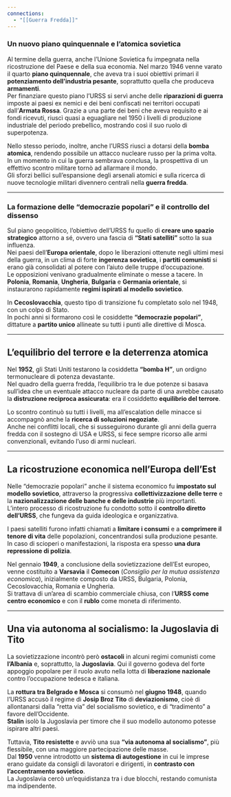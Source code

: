 ```yaml
---
connections:
  - "[[Guerra Fredda]]"
---
```


### Un nuovo piano quinquennale e l’atomica sovietica

Al termine della guerra, anche l’Unione Sovietica fu impegnata nella ricostruzione del Paese e della sua economia. Nel marzo 1946 venne varato il quarto **piano quinquennale**, che aveva tra i suoi obiettivi primari il **potenziamento dell’industria pesante**, soprattutto quella che produceva **armamenti**.  
Per finanziare questo piano l’URSS si servì anche delle **riparazioni di guerra** imposte ai paesi ex nemici e dei beni confiscati nei territori occupati dall’**Armata Rossa**. Grazie a una parte dei beni che aveva requisito e ai fondi ricevuti, riuscì quasi a eguagliare nel 1950 i livelli di produzione industriale del periodo prebellico, mostrando così il suo ruolo di superpotenza.

Nello stesso periodo, inoltre, anche l’URSS riuscì a dotarsi della **bomba atomica**, rendendo possibile un attacco nucleare russo per la prima volta.  
In un momento in cui la guerra sembrava conclusa, la prospettiva di un effettivo scontro militare tornò ad allarmare il mondo.  
Gli sforzi bellici sull’espansione degli arsenali atomici e sulla ricerca di nuove tecnologie militari divennero centrali nella **guerra fredda**.

---

### La formazione delle “democrazie popolari” e il controllo del dissenso

Sul piano geopolitico, l’obiettivo dell’URSS fu quello di **creare uno spazio strategico** attorno a sé, ovvero una fascia di **“Stati satelliti”** sotto la sua influenza.  
Nei paesi dell’**Europa orientale**, dopo le liberazioni ottenute negli ultimi mesi della guerra, in un clima di forte **ingerenza sovietica**, i **partiti comunisti** si erano già consolidati al potere con l’aiuto delle truppe d’occupazione.  
Le opposizioni venivano gradualmente eliminate o messe a tacere. In **Polonia**, **Romania**, **Ungheria**, **Bulgaria** e **Germania orientale**, si instaurarono rapidamente **regimi ispirati al modello sovietico**.

In **Cecoslovacchia**, questo tipo di transizione fu completato solo nel 1948, con un colpo di Stato.  
In pochi anni si formarono così le cosiddette **“democrazie popolari”**, dittature a **partito unico** allineate su tutti i punti alle direttive di Mosca.

---

## L’equilibrio del terrore e la deterrenza atomica

Nel **1952**, gli Stati Uniti testarono la cosiddetta **“bomba H”**, un ordigno termonucleare di potenza devastante.  
Nel quadro della guerra fredda, l’equilibrio tra le due potenze si basava sull’idea che un eventuale attacco nucleare da parte di una avrebbe causato la **distruzione reciproca assicurata**: era il cosiddetto **equilibrio del terrore**.

Lo scontro continuò su tutti i livelli, ma all’escalation delle minacce si accompagnò anche la **ricerca di soluzioni negoziate**.  
Anche nei conflitti locali, che si susseguirono durante gli anni della guerra fredda con il sostegno di USA e URSS, si fece sempre ricorso alle armi convenzionali, evitando l’uso di armi nucleari.

---

## La ricostruzione economica nell’Europa dell’Est

Nelle “democrazie popolari” anche il sistema economico fu **impostato sul modello sovietico**, attraverso la progressiva **collettivizzazione delle terre** e la **nazionalizzazione delle banche e delle industrie** più importanti.  
L’intero processo di ricostruzione fu condotto sotto il **controllo diretto dell’URSS**, che fungeva da guida ideologica e organizzativa.

I paesi satelliti furono infatti chiamati a **limitare i consumi** e a **comprimere il tenore di vita** delle popolazioni, concentrandosi sulla produzione pesante.  
In caso di scioperi o manifestazioni, la risposta era spesso **una dura repressione di polizia**.

Nel gennaio **1949**, a conclusione della sovietizzazione dell’Est europeo, venne costituito a **Varsavia** il **Comecon** (_Consiglio per la mutua assistenza economica_), inizialmente composto da URSS, Bulgaria, Polonia, Cecoslovacchia, Romania e Ungheria.  
Si trattava di un’area di scambio commerciale chiusa, con l’**URSS come centro economico** e con il **rublo** come moneta di riferimento.

---

## Una via autonoma al socialismo: la Jugoslavia di Tito

La sovietizzazione incontrò però **ostacoli** in alcuni regimi comunisti come **l’Albania** e, soprattutto, la **Jugoslavia**. Qui il governo godeva del forte appoggio popolare per il ruolo avuto nella lotta di **liberazione nazionale** contro l’occupazione tedesca e italiana.

La **rottura tra Belgrado e Mosca** si consumò nel **giugno 1948**, quando l’URSS accusò il regime di **Josip Broz Tito** di **deviazionismo**, cioè di allontanarsi dalla “retta via” del socialismo sovietico, e di “tradimento” a favore dell’Occidente.  
**Stalin** isolò la Jugoslavia per timore che il suo modello autonomo potesse ispirare altri paesi.

Tuttavia, **Tito resistette** e avviò una sua **“via autonoma al socialismo”**, più flessibile, con una maggiore partecipazione delle masse.  
Dal **1950** venne introdotto un **sistema di autogestione** in cui le imprese erano guidate da consigli di lavoratori e dirigenti, in **contrasto con l’accentramento sovietico**.  
La Jugoslavia cercò un’equidistanza tra i due blocchi, restando comunista ma indipendente.
